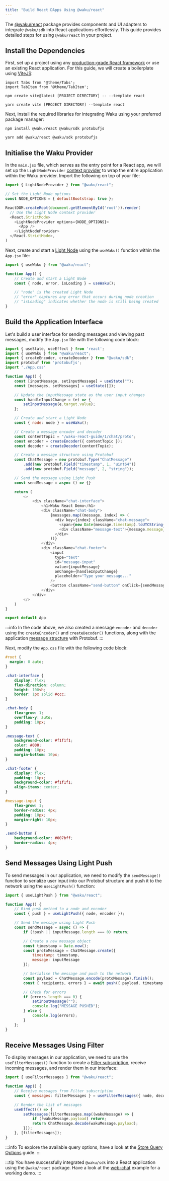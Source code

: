 ```yaml
---
title: "Build React DApps Using @waku/react"
---
```


The [@waku/react](https://www.npmjs.com/package/@waku/react) package provides components and UI adapters to integrate `@waku/sdk` into React applications effortlessly. This guide provides detailed steps for using `@waku/react` in your project.

## Install the Dependencies

First, set up a project using any [production-grade React framework](https://react.dev/learn/start-a-new-react-project) or use an existing React application. For this guide, we will create a boilerplate using [ViteJS](https://vitejs.dev/guide/):

```mdx-code-block
import Tabs from '@theme/Tabs';
import TabItem from '@theme/TabItem';
```

<Tabs groupId="package-manager">
<TabItem value="npm" label="NPM">

```shell
npm create vite@latest [PROJECT DIRECTORY] -- --template react
```

</TabItem>
<TabItem value="yarn" label="Yarn">

```shell
yarn create vite [PROJECT DIRECTORY] --template react
```

</TabItem>
</Tabs>

Next, install the required libraries for integrating Waku using your preferred package manager:

<Tabs groupId="package-manager">
<TabItem value="npm" label="NPM">

```shell
npm install @waku/react @waku/sdk protobufjs
```

</TabItem>
<TabItem value="yarn" label="Yarn">

```shell
yarn add @waku/react @waku/sdk protobufjs
```

</TabItem>
</Tabs>

## Initialise the Waku Provider

In the `main.jsx` file, which serves as the entry point for a React app, we will set up the `LightNodeProvider` [context provider](https://react.dev/reference/react/createContext#provider) to wrap the entire application within the Waku provider. Import the following on top of your file:

```js title="src/main.jsx"
import { LightNodeProvider } from "@waku/react";

// Set the Light Node options
const NODE_OPTIONS = { defaultBootstrap: true };

ReactDOM.createRoot(document.getElementById('root')).render(
  // Use the Light Node context provider
  <React.StrictMode>
    <LightNodeProvider options={NODE_OPTIONS}>
      <App />
    </LightNodeProvider>
  </React.StrictMode>,
)
```

Next, create and start a [Light Node](/overview/reference/glossary#light-node) using the `useWaku()` function within the `App.jsx` file:

```js title="src/App.jsx"
import { useWaku } from "@waku/react";

function App() {
	// Create and start a Light Node
	const { node, error, isLoading } = useWaku();

	// "node" is the created Light Node
	// "error" captures any error that occurs during node creation
	// "isLoading" indicates whether the node is still being created
}
```

## Build the Application Interface

Let's build a user interface for sending messages and viewing past messages, modify the `App.jsx` file with the following code block:

```js title="src/App.jsx"
import { useState, useEffect } from 'react';
import { useWaku } from "@waku/react";
import { createEncoder, createDecoder } from "@waku/sdk";
import protobuf from 'protobufjs';
import './App.css'

function App() {
	const [inputMessage, setInputMessage] = useState("");
  	const [messages, setMessages] = useState([]);

	// Update the inputMessage state as the user input changes
	const handleInputChange = (e) => {
		setInputMessage(e.target.value);
	};

    // Create and start a Light Node
    const { node: node } = useWaku();

	// Create a message encoder and decoder
	const contentTopic = "/waku-react-guide/1/chat/proto";
	const encoder = createEncoder({ contentTopic });
	const decoder = createDecoder(contentTopic);

  	// Create a message structure using Protobuf
	const ChatMessage = new protobuf.Type("ChatMessage")
		.add(new protobuf.Field("timestamp", 1, "uint64"))
		.add(new protobuf.Field("message", 2, "string"));

	// Send the message using Light Push
	const sendMessage = async () => {}

	return (
		<>
			<div className="chat-interface">
        		<h1>Waku React Demo</h1>
		        <div className="chat-body">
		            {messages.map((message, index) => (
		              <div key={index} className="chat-message">
		                <span>{new Date(message.timestamp).toUTCString()}</span>
		                <div className="message-text">{message.message}</div>
		              </div>
		            ))}
		        </div>
		        <div className="chat-footer">
		            <input
		              type="text"
		              id="message-input"
		              value={inputMessage}
		              onChange={handleInputChange}
		              placeholder="Type your message..."
		            />
		            <button className="send-button" onClick={sendMessage}>Send</button>
		        </div>
      		</div>
    	</>
  	)
}

export default App
```

:::info
In the code above, we also created a message `encoder` and `decoder` using the `createEncoder()` and `createDecoder()` functions, along with the application [message structure](/guides/js-waku/#message-structure) with Protobuf.
:::

Next, modify the `App.css` file with the following code block:

```css title="src/App.css"
#root {
  margin: 0 auto;
}

.chat-interface {
    display: flex;
    flex-direction: column;
    height: 100vh;
    border: 1px solid #ccc;
}

.chat-body {
    flex-grow: 1;
    overflow-y: auto;
    padding: 10px;
}

.message-text {
    background-color: #f1f1f1;
    color: #000;
    padding: 10px;
    margin-bottom: 10px;
}

.chat-footer {
    display: flex;
    padding: 10px;
    background-color: #f1f1f1;
    align-items: center;
}

#message-input {
    flex-grow: 1;
    border-radius: 4px;
    padding: 10px;
    margin-right: 10px;
}

.send-button {
    background-color: #007bff;
    border-radius: 4px;
}
```

## Send Messages Using Light Push

To send messages in our application, we need to modify the `sendMessage()` function to serialize user input into our Protobuf structure and push it to the network using the `useLightPush()` function:

```js title="src/App.jsx"
import { useLightPush } from "@waku/react";

function App() {
	// Bind push method to a node and encoder
	const { push } = useLightPush({ node, encoder });

	// Send the message using Light Push
	const sendMessage = async () => {
		if (!push || inputMessage.length === 0) return;

		// Create a new message object
		const timestamp = Date.now();
		const protoMessage = ChatMessage.create({
			timestamp: timestamp,
			message: inputMessage
		});

    	// Serialise the message and push to the network
		const payload = ChatMessage.encode(protoMessage).finish();
    	const { recipients, errors } = await push({ payload, timestamp });

		// Check for errors
		if (errors.length === 0) {
      		setInputMessage("");
      		console.log("MESSAGE PUSHED");
    	} else {
      		console.log(errors);
    	}
  	};
}
```

## Receive Messages Using Filter

To display messages in our application, we need to use the `useFilterMessages()` function to create a [Filter subscription](/guides/js-waku/light-send-receive/#receive-messages-using-filter), receive incoming messages, and render them in our interface:

```js
import { useFilterMessages } from "@waku/react";

function App() {
	// Receive messages from Filter subscription
	const { messages: filterMessages } = useFilterMessages({ node, decoder });

 	// Render the list of messages
  	useEffect(() => {
		setMessages(filterMessages.map((wakuMessage) => {
      		if (!wakuMessage.payload) return;
      		return ChatMessage.decode(wakuMessage.payload);
    	}));
  	}, [filterMessages]);
}
```

:::info
To explore the available query options, have a look at the [Store Query Options](/guides/js-waku/store-retrieve-messages#store-query-options) guide.
:::

:::tip
You have successfully integrated `@waku/sdk` into a React application using the `@waku/react` package. Have a look at the [web-chat](https://github.com/waku-org/js-waku-examples/tree/master/examples/web-chat) example for a working demo.
:::